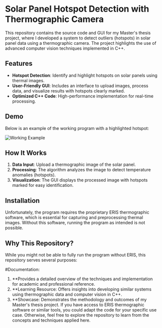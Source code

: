# Solar Panel Hotspot Detection with Thermographic Camera

This repository contains the source code and GUI for my Master's thesis project, where I developed a system to detect outliers (hotspots) in solar panel data using a thermographic camera. The project highlights the use of advanced computer vision techniques implemented in C++.

## Features
- **Hotspot Detection**: Identify and highlight hotspots on solar panels using thermal images.
- **User-Friendly GUI**: Includes an interface to upload images, process data, and visualize results with hotspots clearly marked.
- **Optimized C++ Code**: High-performance implementation for real-time processing.

## Demo
Below is an example of the working program with a highlighted hotspot:

![Working Example](guii.png)

## How It Works
1. **Data Input**: Upload a thermographic image of the solar panel.
2. **Processing**: The algorithm analyzes the image to detect temperature anomalies (hotspots).
3. **Visualization**: The GUI displays the processed image with hotspots marked for easy identification.

## Installation
Unfortunately, the program requires the proprietary ERIS thermographic software, which is essential for capturing and preprocessing thermal images. Without this software, running the program as intended is not possible.

## Why This Repository?
While you might not be able to fully run the program without ERIS, this repository serves several purposes:

#Documentation: 
1. **Provides a detailed overview of the techniques and implementation for academic and professional reference.
2. **Learning Resource: Offers insights into developing similar systems using thermographic data and computer vision in C++.
3. **Showcase: Demonstrates the methodology and outcomes of my Master's thesis project.
If you have access to ERIS thermographic software or similar tools, you could adapt the code for your specific use case. Otherwise, feel free to explore the repository to learn from the concepts and techniques applied here.

